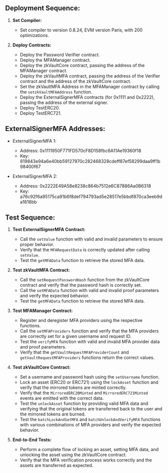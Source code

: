 ## Deployment Sequence:

1. **Set Compiler:**
   - Set compiler to version 0.8.24, EVM version Paris, with 200 optimizations.

2. **Deploy Contracts:**
   - Deploy the Password Verifier contract.
   - Deploy the MFAManager contract.
   - Deploy the zkVaultCore contract, passing the address of the MFAManager contract.
   - Deploy the zkVaultMFA contract, passing the address of the Verifier contract and the address of the zkVaultCore contract.
   - Set the zkVaultMFA Address in the MFAManager contract by calling the `setzkVaultMFAAddress` function.
   - Deploy the ExternalSignerMFA contracts (for 0x1111 and 0x2222), passing the address of the external signer.
   - Deploy TestERC20.
   - Deploy TestERC721.

## ExternalSignerMFA Addresses:

- ExternalSignerMFA 1:
  - Address: 0x1111950F771FD570cF8D158fbc6A11Ae19360f18
  - Key: 819843e94a6e40bb59127970c282468328cdeff87ef58299daa9ff1b98400f67

- ExternalSignerMFA 2:
  - Address: 0x2222E49A58e8238c864b7512e6C87886Aa0B6318
  - Key: a76c92f6a95175ca91b6f8def794793ad5e28517e5bbdf870ca3eeb9da1816bb

## Test Sequence:

1. **Test ExternalSignerMFA Contract:**
   - Call the `setValue` function with valid and invalid parameters to ensure proper behavior.
   - Verify that the `MFARequestData` is correctly updated after calling `setValue`.
   - Test the `getMFAData` function to retrieve the stored MFA data.

2. **Test zkVaultMFA Contract:**
   - Call the `setRequestPasswordHash` function from the zkVaultCore contract and verify that the password hash is correctly set.
   - Call the `setMFAData` function with valid and invalid proof parameters and verify the expected behavior.
   - Test the `getMFAData` function to retrieve the stored MFA data.

3. **Test MFAManager Contract:**
   - Register and deregister MFA providers using the respective functions.
   - Call the `setMFAProviders` function and verify that the MFA providers are correctly set for a given username and request ID.
   - Test the `verifyMFA` function with valid and invalid MFA provider data and proof parameters.
   - Verify that the `getVaultRequestMFAProviderCount` and `getVaultRequestMFAProviders` functions return the correct values.

4. **Test zkVaultCore Contract:**
   - Set a username and password hash using the `setUsername` function.
   - Lock an asset (ERC20 or ERC721) using the `lockAsset` function and verify that the mirrored tokens are minted correctly.
   - Verify that the `MirroredERC20Minted` and `MirroredERC721Minted` events are emitted with the correct data.
   - Test the `unlockAsset` function by providing valid MFA data and verifying that the original tokens are transferred back to the user and the mirrored tokens are burned.
   - Test the `batchLockAndSetMFA` and `batchUnlockAndVerifyMFA` functions with various combinations of MFA providers and verify the expected behavior.

5. **End-to-End Tests:**
   - Perform a complete flow of locking an asset, setting MFA data, and unlocking the asset using the zkVaultCore contract.
   - Verify that the MFA verification process works correctly and the assets are transferred as expected.